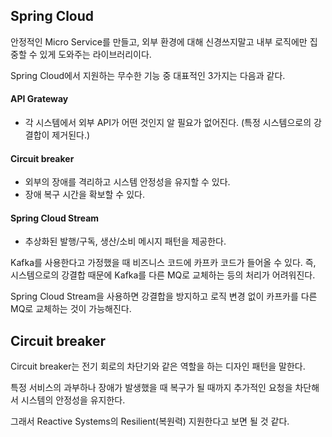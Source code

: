 ## Spring Cloud

안정적인 Micro Service를 만들고, 외부 환경에 대해 신경쓰지말고 내부 로직에만 집중할 수 있게 도와주는 라이브러리이다.

Spring Cloud에서 지원하는 무수한 기능 중 대표적인 3가지는 다음과 같다.

#### API Grateway

- 각 시스템에서 외부 API가 어떤 것인지 알 필요가 없어진다. (특정 시스템으로의 강결합이 제거된다.)

#### Circuit breaker

- 외부의 장애를 격리하고 시스템 안정성을 유지할 수 있다.
- 장애 복구 시간을 확보할 수 있다.

#### Spring Cloud Stream

- 추상화된 발행/구독, 생산/소비 메시지 패턴을 제공한다.

Kafka를 사용한다고 가정했을 때 비즈니스 코드에 카프카 코드가 들어올 수 있다. 즉, 시스템으로의 강결합 때문에  Kafka를 다른 MQ로 교체하는 등의 처리가 어려워진다.

Spring Cloud Stream을 사용하면 강결합을 방지하고 로직 변경 없이 카프카를 다른 MQ로 교체하는 것이 가능해진다.

## Circuit breaker

Circuit breaker는 전기 회로의 차단기와 같은 역할을 하는 디자인 패턴을 말한다.

특정 서비스의 과부하나 장애가 발생했을 때 복구가 될 때까지 추가적인 요청을 차단해서 시스템의 안정성을 유지한다.

그래서 Reactive Systems의 Resilient(복원력) 지원한다고 보면 될 것 같다.